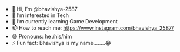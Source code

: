 - 👋 Hi, I’m @bhavishya-2587
- 👀 I’m interested in Tech
- 🌱 I’m currently learning Game Development
- 📫 How to reach me: https://www.instagram.com/bhavishya_2587/
- 😄 Pronouns: he /his/him
- ⚡ Fun fact: Bhavishya is my name........😂

<!---
bhavishya-2587/bhavishya-2587 is a ✨ special ✨ repository because its `README.md` (this file) appears on your GitHub profile.
You can click the Preview link to take a look at your changes.
--->
